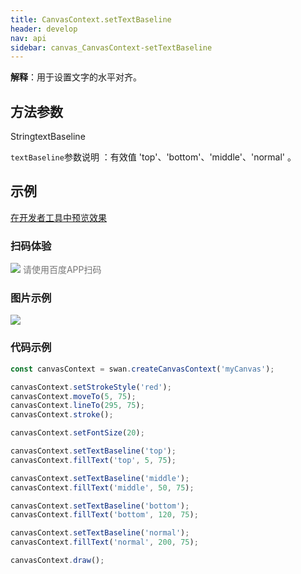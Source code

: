 ```yaml
---
title: CanvasContext.setTextBaseline
header: develop
nav: api
sidebar: canvas_CanvasContext-setTextBaseline
---
```


 
**解释**：用于设置文字的水平对齐。

 
## 方法参数 

StringtextBaseline

 `textBaseline`参数说明 ：有效值 'top'、'bottom'、'middle'、'normal' 。 
## 示例

<a href="swanide://fragment/7d2ce5d641357eddcb149a1bddc607881573724449363" title="在开发者工具中预览效果" target="_self">在开发者工具中预览效果</a> 

### 扫码体验

<div class='scan-code-container'>
    <img src="https://b.bdstatic.com/miniapp/assets/images/doc_demo/pages_createCanvasContext.png" class="demo-qrcode-image" />
    <font color=#777 12px>请使用百度APP扫码</font>
</div>

###  图片示例  
<div class="m-doc-custom-examples">
    <div class="m-doc-custom-examples-correct">
        <img src="https://b.bdstatic.com/miniapp/image/setTextBaseline.png">
    </div>
    <div class="m-doc-custom-examples-correct">
        <img src=" ">
    </div>
    <div class="m-doc-custom-examples-correct">
        <img src=" ">
    </div>     
</div>

### 代码示例 



```js
const canvasContext = swan.createCanvasContext('myCanvas');

canvasContext.setStrokeStyle('red');
canvasContext.moveTo(5, 75);
canvasContext.lineTo(295, 75);
canvasContext.stroke();

canvasContext.setFontSize(20);

canvasContext.setTextBaseline('top');
canvasContext.fillText('top', 5, 75);

canvasContext.setTextBaseline('middle');
canvasContext.fillText('middle', 50, 75);

canvasContext.setTextBaseline('bottom');
canvasContext.fillText('bottom', 120, 75);

canvasContext.setTextBaseline('normal');
canvasContext.fillText('normal', 200, 75);

canvasContext.draw();
```



